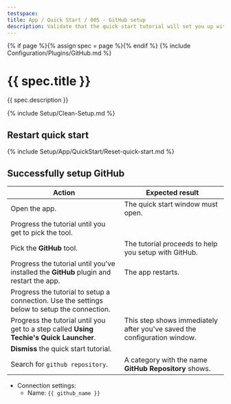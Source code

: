 ```yaml
---
testspace:
title: App / Quick Start / 005 - GitHub setup
description: Validate that the quick start tutorial will set you up with GitHub.
---
```


{% if page %}{% assign spec = page %}{% endif %}
{% include Configuration/Plugins/GitHub.md %}

# {{ spec.title }}

{{ spec.description }}

{% include Setup/Clean-Setup.md %}

## Restart quick start

{% include Setup/App/QuickStart/Reset-quick-start.md %}

## Successfully setup GitHub

| Action                                                                                       | Expected result                                                          |
| -------------------------------------------------------------------------------------------- | ------------------------------------------------------------------------ |
| Open the app.                                                                                | The quick start window must open.                                        |
| Progress the tutorial until you get to pick the tool.                                        |                                                                          |
| Pick the **GitHub** tool.                                                                    | The tutorial proceeds to help you setup with GitHub.                     |
| Progress the tutorial until you've installed the **GitHub** plugin and restart the app.      | The app restarts.                                                        |
| Progress the tutorial to setup a connection. Use the settings below to setup the connection. |                                                                          |
| Progress the tutorial until you get to a step called **Using Techie's Quick Launcher**.      | This step shows immediately after you've saved the configuration window. |
| **Dismiss** the quick start tutorial.                                                        |                                                                          |
| Search for `github repository`.                                                              | A category with the name **GitHub Repository** shows.                    |

- Connection settings:
  - Name: `{{ github_name }}`
